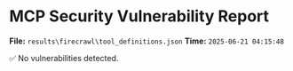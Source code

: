# MCP Security Vulnerability Report
**File:** `results\firecrawl\tool_definitions.json`
**Time:** `2025-06-21 04:15:48`

✅ No vulnerabilities detected.